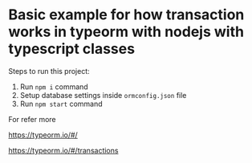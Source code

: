 # Basic example for how transaction works in typeorm with nodejs with typescript classes

Steps to run this project:

1. Run `npm i` command
2. Setup database settings inside `ormconfig.json` file
3. Run `npm start` command

For refer more

https://typeorm.io/#/

https://typeorm.io/#/transactions
